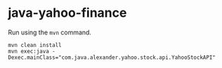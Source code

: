 # java-yahoo-finance

Run using the `mvn` command.

```
mvn clean install
mvn exec:java -Dexec.mainClass="com.java.alexander.yahoo.stock.api.YahooStockAPI"
```
